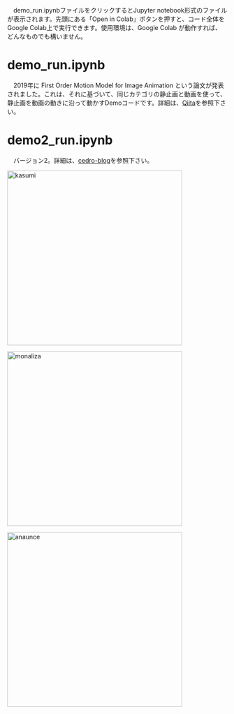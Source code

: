 　demo_run.ipynbファイルをクリックするとJupyter notebook形式のファイルが表示されます。先頭にある「Open in Colab」ボタンを押すと、コード全体をGoogle Colab上で実行できます。使用環境は、Google Colab が動作すれば、どんなものでも構いません。
 # demo_run.ipynb
　2019年に First Order Motion Model for Image Animation という論文が発表されました。これは、それに基づいて、同じカテゴリの静止画と動画を使って、静止画を動画の動きに沿って動かすDemoコードです。詳細は、[Qiita](https://qiita.com/jun40vn/items/722bd4675246eb7eac46)を参照下さい。

# demo2_run.ipynb
　バージョン2。詳細は、[cedro-blog](http://cedro3.com/ai/first-oder-motion/)を参照下さい。
 
<p align="left">   
<img src=“https://raw.githubusercontent.com/cedro3/first-order-model/master/images/kasumi.gif” width="400" alt="kasumi"/>
</p>  
<p align="left">   
<img src=“https://raw.githubusercontent.com/cedro3/first-order-model/master/images/monaliza.gif” width="400" alt="monaliza"/>
</p> 
<p align="left">   
<img src=“https://raw.githubusercontent.com/cedro3/first-order-model/master/images/anaunce.gif" width="400" alt="anaunce"/>

